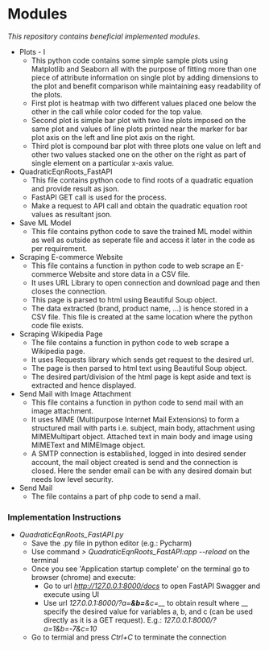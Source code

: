 # Modules
*This repository contains beneficial implemented modules.*
* Plots - I
  * This python code contains some simple sample plots using Matplotlib and Seaborn all with the purpose of fitting more than one piece of attribute information on single plot by adding dimensions to the plot and benefit comparison while maintaining easy readability of the plots.
  * First plot is heatmap with two different values placed one below the other in the call while color coded for the top value.
  * Second plot is simple bar plot with two line plots imposed on the same plot and values of line plots printed near the marker for bar plot axis on the left and line plot axis on the right.
  * Third plot is compound bar plot with three plots one value on left and other two values stacked one on the other on the right as part of single element on a particular x-axis value. 
* QuadraticEqnRoots_FastAPI
  * This file contains python code to find roots of a quadratic equation and provide result as json.
  * FastAPI GET call is used for the process.
  * Make a request to API call and obtain the quadratic equation root values as resultant json.
* Save ML Model
  * This file contains python code to save the trained ML model within as well as outside as seperate file and access it later in the code as per requirement.
* Scraping E-commerce Website
  * This file contains a function in python code to web scrape an E-commerce Website and store data in a CSV file.
  * It uses URL Library to open connection and download page and then closes the connection.
  * This page is parsed to html using Beautiful Soup object.
  * The data extracted (brand, product name, ...) is hence stored in a CSV file. This file is created at the same location where the python code file exists.  
* Scraping Wikipedia Page
  * The file contains a function in python code to web scrape a Wikipedia page.
  * It uses Requests library which sends get request to the desired url.
  * The page is then parsed to html text using Beautiful Soup object.
  * The desired part/division of the html page is kept aside and text is extracted and hence displayed.
* Send Mail with Image Attachment
  * This file contains a function in python code to send mail with an image attachment.
  * It uses MIME (Multipurpose Internet Mail Extensions) to form a structured mail with parts i.e. subject, main body, attachment using MIMEMultipart object. Attached text in main body and image using MIMEText and MIMEImage object.
  * A SMTP connection is established, logged in into desired sender account, the mail object created is send and the connection is closed. Here the sender email can be with any desired domain but needs low level security.
* Send Mail
  * The file contains a part of php code to send a mail.


### Implementation Instructions
* *QuadraticEqnRoots_FastAPI.py*
  * Save the .py file in python editor (e.g.: Pycharm)
  * Use command *> QuadraticEqnRoots_FastAPI:app --reload* on the terminal
  * Once you see 'Application startup complete' on the terminal go to browser (chrome) and execute:
    * Go to url *http://127.0.0.1:8000/docs* to open FastAPI Swagger and execute using UI
    * Use url *127.0.0.1:8000/?a=__&b=__&c=__* to obtain result where __ specify the desired value for variables a, b, and c (can be used directly as it is a GET request). E.g.: *127.0.0.1:8000/?a=1&b=-7&c=10*
  * Go to termial and press *Ctrl+C* to terminate the connection 
